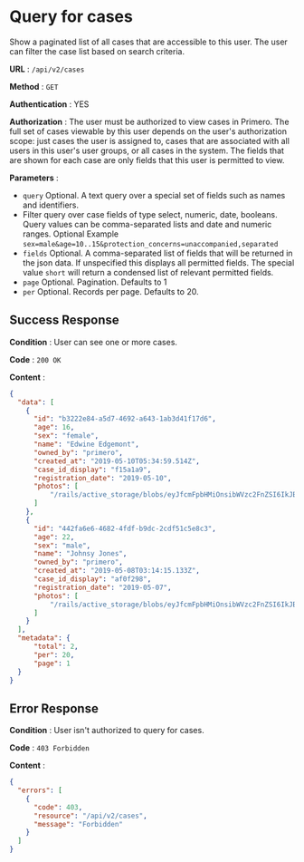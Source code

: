 <!-- Copyright (c) 2014 - 2023 UNICEF. All rights reserved. -->

# Query for cases

Show a paginated list of all cases that are accessible to this user. The user can filter the case list based on search criteria. 

**URL** : `/api/v2/cases`

**Method** : `GET`

**Authentication** : YES

**Authorization** : The user must be authorized to view cases in Primero. The full set of cases viewable by this user
depends on the user's authorization scope: just cases the user is assigned to, cases that are associated with all 
users in this user's user groups, or all cases in the system. The fields that are shown for each case 
are only fields that this user is permitted to view. 

**Parameters** : 

* `query` Optional. A text query over a special set of fields such as names and identifiers.
* Filter query over case fields of type select, numeric, date, booleans. 
Query values can be comma-separated lists and date and numeric ranges. Optional
Example `sex=male&age=10..15&protection_concerns=unaccompanied,separated`
* `fields` Optional. A comma-separated list of fields that will be returned in the json data. 
If unspecified this displays all permitted fields. The special value `short` will return a condensed
list of relevant permitted fields.
* `page` Optional. Pagination. Defaults to 1
* `per` Optional. Records per page. Defaults to 20. 

## Success Response

**Condition** : User can see one or more cases. 

**Code** : `200 OK`

**Content** :

```json
{
  "data": [
    {
      "id": "b3222e84-a5d7-4692-a643-1ab3d41f17d6",
      "age": 16,
      "sex": "female",
      "name": "Edwine Edgemont",
      "owned_by": "primero",
      "created_at": "2019-05-10T05:34:59.514Z",
      "case_id_display": "f15a1a9",
      "registration_date": "2019-05-10",
      "photos": [
          "/rails/active_storage/blobs/eyJfcmFpbHMiOnsibWVzc2FnZSI6IkJBaHBJdz09IiwiZXhwIjpudWxsLCJwdXIiOiJibG9iX2lkIn19--fd11045a88ede3b0b1e92ce60b75bb21f219c33c/photo.jpg"
      ]
    },
    {
      "id": "442fa6e6-4682-4fdf-b9dc-2cdf51c5e8c3",
      "age": 22,
      "sex": "male",
      "name": "Johnsy Jones",
      "owned_by": "primero",
      "created_at": "2019-05-08T03:14:15.133Z",
      "case_id_display": "af0f298",
      "registration_date": "2019-05-07",
      "photos": [
          "/rails/active_storage/blobs/eyJfcmFpbHMiOnsibWVzc2FnZSI6IkJBaHBJdz09IiwiZXhwIjpudWxsLCJwdXIiOiJibG9iX2lkIn19--fd11045a88ede3b0b1e92ce60b75bb21f219c33c/photo.jpg"
      ]
    }
  ],
  "metadata": {
      "total": 2,
      "per": 20,
      "page": 1
  }
}
```
## Error Response

**Condition** : User isn't authorized to query for cases. 

**Code** : `403 Forbidden`

**Content** :

```json
{
  "errors": [
    {
      "code": 403,
      "resource": "/api/v2/cases",
      "message": "Forbidden"
    }
  ]
}
```
